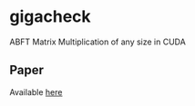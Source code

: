# gigacheck

ABFT Matrix Multiplication of any size in CUDA

## Paper

Available [here](doc/gigacheck.pdf)
